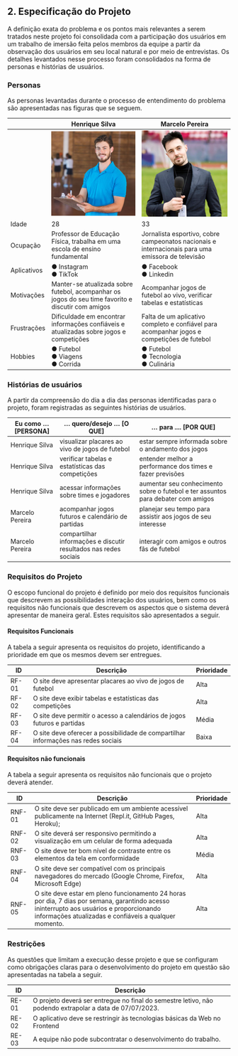 ## 2. Especificação do Projeto

A definição exata do problema e os pontos mais relevantes a serem tratados neste projeto foi consolidada com a participação dos usuários em um trabalho de imersão feita pelos membros da equipe a partir da observação dos usuários em seu local natural e por meio de entrevistas. Os detalhes levantados nesse processo foram consolidados na forma de personas e histórias de usuários.

### Personas

As personas levantadas durante o processo de entendimento do problema são apresentadas nas figuras que se seguem.

|            | Henrique Silva                       | Marcelo Pereira                        |
|------------|-----------------------------------|-------------------------------------|
|            | <div align="center"><img src="https://github.com/matheudev/futscore/blob/main/img%201.png" width="300" title="Tadeu Júnior"></div> | <div align="center"><img src="https://github.com/matheudev/futscore/blob/main/img%202.png" width="300" title="Tadeu Júnior"></div> |
| Idade      | 28                                | 33                                  |
| Ocupação   | Professor de Educação Física, trabalha em uma escola de ensino fundamental | Jornalista esportivo, cobre campeonatos nacionais e internacionais para uma emissora de televisão |
| Aplicativos | ● Instagram <br> ● TikTok | ● Facebook <br> ● Linkedin |
| Motivações | Manter-se atualizada sobre futebol, acompanhar os jogos do seu time favorito e discutir com amigos | Acompanhar jogos de futebol ao vivo, verificar tabelas e estatísticas |
| Frustrações | Dificuldade em encontrar informações confiáveis e atualizadas sobre jogos e competições | Falta de um aplicativo completo e confiável para acompanhar jogos e competições de futebol |
| Hobbies | ● Futebol <br> ● Viagens <br> ● Corrida | ● Futebol <br> ● Tecnologia <br> ● Culinária |

### Histórias de usuários

A partir da compreensão do dia a dia das personas identificadas para o projeto, foram registradas as seguintes histórias de usuários.

| Eu como … [PERSONA] | … quero/desejo … [O QUE] | … para .... [POR QUE] |
|---------------------|-------------------------|-----------------------|
| Henrique Silva        | visualizar placares ao vivo de jogos de futebol | estar sempre informada sobre o andamento dos jogos |
| Henrique Silva        | verificar tabelas e estatísticas das competições | entender melhor a performance dos times e fazer previsões |
| Henrique Silva        | acessar informações sobre times e jogadores | aumentar seu conhecimento sobre o futebol e ter assuntos para debater com amigos |
| Marcelo Pereira        | acompanhar jogos futuros e calendário de partidas | planejar seu tempo para assistir aos jogos de seu interesse |
| Marcelo Pereira        | compartilhar informações e discutir resultados nas redes sociais | interagir com amigos e outros fãs de futebol |

### Requisitos do Projeto

O escopo funcional do projeto é definido por meio dos requisitos funcionais que descrevem as possibilidades interação dos usuários, bem como os requisitos não funcionais que descrevem os aspectos que o sistema deverá apresentar de maneira geral. Estes requisitos são apresentados a seguir.

#### Requisitos Funcionais

A tabela a seguir apresenta os requisitos do projeto, identificando a prioridade em que os mesmos devem ser entregues.

| ID    | Descrição                                                                                         | Prioridade |
|-------|---------------------------------------------------------------------------------------------------|------------|
| RF-01 | O site deve apresentar placares ao vivo de jogos de futebol | Alta       |
| RF-02 | O site deve exibir tabelas e estatísticas das competições | Alta     |
| RF-03 | O site deve permitir o acesso a calendários de jogos futuros e partidas | Média      |
| RF-04 | O site deve oferecer a possibilidade de compartilhar informações nas redes sociais | Baixa      |


#### Requisitos não funcionais

A tabela a seguir apresenta os requisitos não funcionais que o projeto deverá atender.

| ID    | Descrição                                                                                           | Prioridade |
|-------|-----------------------------------------------------------------------------------------------------|------------|
| RNF-01 | O site deve ser publicado em um ambiente acessível publicamente na Internet (Repl.it, GitHub Pages, Heroku); | Alta       |
| RNF-02 | O site deverá ser responsivo permitindo a visualização em um celular de forma adequada | Alta       |
| RNF-03 | O site deve ter bom nível de contraste entre os elementos da tela em conformidade | Média      |
| RNF-04 | O site deve ser compatível com os principais navegadores do mercado (Google Chrome, Firefox, Microsoft Edge) | Alta       |
| RNF-05 | O site deve estar em pleno funcionamento 24 horas por dia, 7 dias por semana, garantindo acesso ininterrupto aos usuários e proporcionando informações atualizadas e confiáveis a qualquer momento. | Alta       |

### Restrições

As questões que limitam a execução desse projeto e que se configuram como obrigações claras para o desenvolvimento do projeto em questão são apresentadas na tabela a seguir.

| ID  | Descrição                                                                                     |
|-----|---------------------------------------------------------------------------------------------|
| RE-01 | O projeto deverá ser entregue no final do semestre letivo, não podendo extrapolar a data de 07/07/2023. |
| RE-02 | O aplicativo deve se restringir às tecnologias básicas da Web no Frontend |
| RE-03 | A equipe não pode subcontratar o desenvolvimento do trabalho. |
